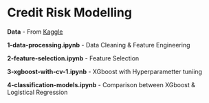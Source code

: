 # Credit Risk Modelling


**Data** - From [Kaggle](https://www.kaggle.com/wordsforthewise/lending-club)


**1-data-processing.ipynb** - Data Cleaning & Feature Engineering

**2-feature-selection.ipynb** - Feature Selection

**3-xgboost-with-cv-1.ipynb** - XGboost with Hyperparametter tuniing

**4-classification-models.ipynb** - Comparison between XGboost & Logistical Regression
